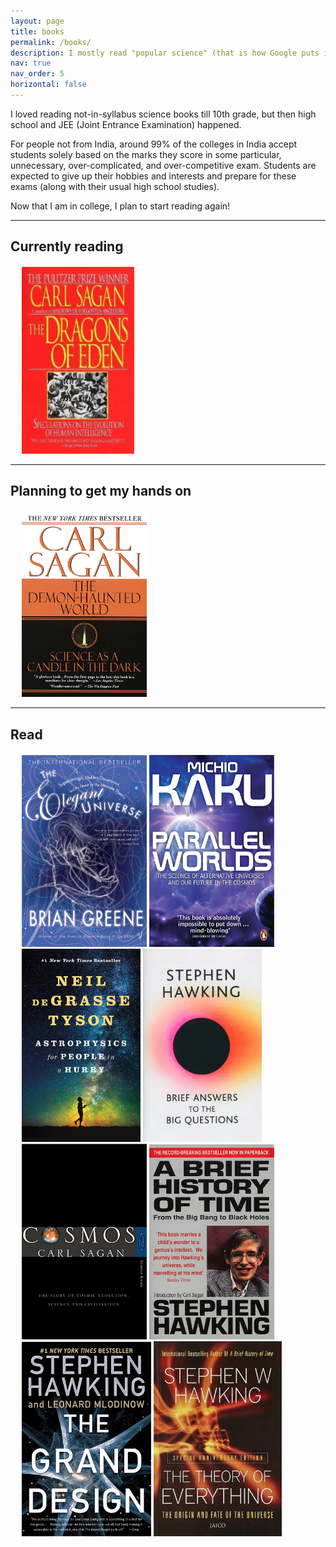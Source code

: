 ```yaml
---
layout: page
title: books
permalink: /books/
description: I mostly read "popular science" (that is how Google puts it) books. 
nav: true
nav_order: 5
horizontal: false
---
```


I loved reading not-in-syllabus science books till 10th grade, but then high school and JEE (Joint Entrance Examination) happened.

For people not from India, around 99% of the colleges in India accept students solely based on the marks they score in some particular, unnecessary, over-complicated, and over-competitive exam. Students are expected to give up their hobbies and interests and prepare for these exams (along with their usual high school studies).

Now that I am in college, I plan to start reading again!

---

## Currently reading

<div class="row">
  <div class="column" style="margin-left:18px;margin-top:20px">
    <img src="../assets/img/dragons-of-eden.webp" alt="dragons of eden" style="width:180px">
    </div>
</div>

---

## Planning to get my hands on

<div class="row">
  <div class="column" style="margin-left:18px;margin-top:20px">
    <img src="../assets/img/demon-haunted-world.jpg" alt="demon haunted world" style="width:200px">
    </div>
</div>


---


## Read

<div class="row">
  <div class="column" style="margin-left:18px;margin-top:20px">
    <img src="../assets/img/elegant-universe.jpg" alt="elegant universe" style="width:200px">
    <img src="../assets/img/parallel-worlds.jpg" alt="parallel worlds" style="width:200px">
    <img src="../assets/img/astrophysics-for-people-in-a-hurry.jpg" alt="astrophysics for people in a hurry" style="width:190px">
    <img src="../assets/img/brief-answers.webp" alt="brief answers to big questions" style="width:190px">
    <img src="../assets/img/cosmos.jpg" alt="cosmos" style="width:200px">
    <img src="../assets/img/brief-history-of-time.jpg" alt="a brief history of time" style="width:200px">
    <img src="../assets/img/grand-design.jpg" alt="grand design" style="width:207px">
    <img src="../assets/img/theory-of-everything.jpg" alt="theory of everything" style="width:205px">
    </div>
</div>


